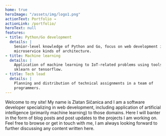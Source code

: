 ```yaml
---
home: true
heroImage: "/assets/img/logo1.png"
actionText: Portfolio →
actionLink: /portfolio/
heroText: null
features:
- title: Python/Go development
  details: |
    Senior-level knowledge of Python and Go, focus on web development in
    microservice kinds of architecture.
- title: Machine learning
  details: |
    Application of machine learning to IoT-related problems using tools like
    sklearn or tensorflow.
- title: Tech lead
  details: |
    Planning and distribution of technical assignments in a team of
    programmers.
---
```


Welcome to my site! My name is Zlatan Sičanica and I am a software developer
specializing in web development, including application of artificial
intelligence (primarily machine learning) to those domains. Here I will banter
in the form of blog posts and post updates to the projects I am working on.
Feel free to browse or get in touch with me, I am always looking forward to
further discussing any content written here.
